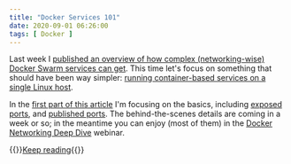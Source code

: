 ```yaml
---
title: "Docker Services 101"
date: 2020-09-01 06:26:00
tags: [ Docker ]
---
```

Last week I [published an overview of how complex (networking-wise) Docker Swarm services can get](/2020/08/docker-swarm-services/). This time let's focus on something that should have been way simpler: [running container-based services on a single Linux host](/kb/DockerSvc/).

In the [first part of this article](/kb/DockerSvc/) I'm focusing on the basics, including [exposed ports](/kb/DockerSvc/10-Exposed/), and [published ports](/kb/DockerSvc/20-Published/). The behind-the-scenes details are coming in a week or so; in the meantime you can enjoy (most of them) in the [Docker Networking Deep Dive](https://www.ipspace.net/Docker_Networking_Deep_Dive) webinar.

{{<jump>}}[Keep reading](/kb/DockerSvc/index/){{</jump>}}